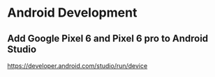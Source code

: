 # Android Development
## Add Google Pixel 6 and Pixel 6 pro to Android Studio
https://developer.android.com/studio/run/device
